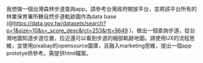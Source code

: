 我想做一個台灣森林步道查詢app，請參考台灣政府開放平台，並將該平台所有的林業保育署所轄自然步道軌跡圖作為data base (@https://data.gov.tw/datasets/search?p=1&size=10&s=_score_desc&rct=253&rtt=9649 )，做出一個查詢步道，從台灣地圖知道步道位置，拉近還可以看到步道的細部軌跡地圖。請使用UX的流程思維，並使用pixabay的opensource圖庫，且融入marketing思維，提出一個app prototye供參考。需提供html檔案。
